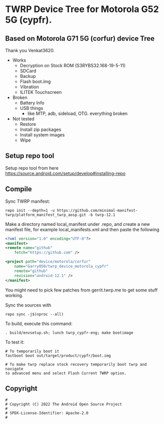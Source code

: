 # TWRP Device Tree for Motorola G52 5G (cypfr).

## Based on Motorola G71 5G (corfur) device Tree
Thank you Venkat3620.

* Works
  * Decryption on Stock ROM (S3RYBS32.168-19-5-11)
  * SDCard
  * Backup
  * Flash boot.img
  * Vibration
  * ILITEK Touchscreen
* Broken
  * Battery Info
  * USB things
    * like MTP, adb, sideload, OTG. everything broken
* Not tested
  * Restore
  * Install zip packages
  * Install system images
  * Wipe

## Setup repo tool
Setup repo tool from here https://source.android.com/setup/develop#installing-repo

## Compile

Sync TWRP manifest:

```
repo init --depth=1 -u https://github.com/minimal-manifest-twrp/platform_manifest_twrp_aosp.git -b twrp-12.1
```

Make a directory named local_manifest under .repo, and create a new manifest file, for example local_manifests.xml
and then paste the following

```xml
<?xml version="1.0" encoding="UTF-8"?>
<manifest>
<remote name="github"
	fetch="https://github.com" />

<project path="device/motorola/corfur"
	name="Garry050/twrp_device_motorola_cypfr"
	remote="github"
	revision="android-12.1" />
</manifest>
```
You might need to pick few patches from gerrit.twrp.me to get some stuff working.

Sync the sources with

```
repo sync -j$(nproc --all)
```

To build, execute this command:

```
. build/envsetup.sh; lunch twrp_cypfr-eng; make bootimage
```

To test it:

```
# To temporarily boot it
fastboot boot out/target/product/cypfr/boot.img

# To make twrp replace stock recovery temporarily boot twrp and navigate
to advanced menu and select Flash Current TWRP option.
```

## Copyright

```
#
# Copyright (C) 2022 The Android Open Source Project
#
# SPDX-License-Identifier: Apache-2.0
#
